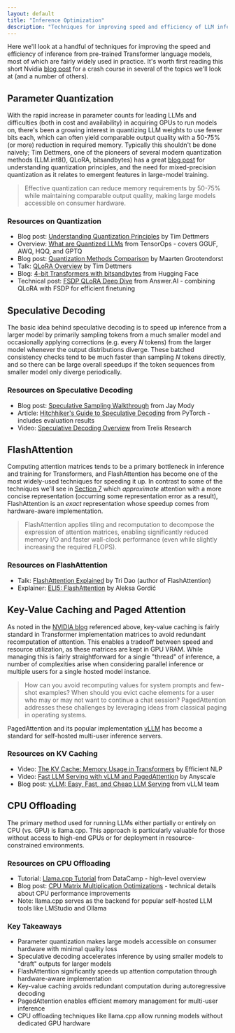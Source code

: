 ```yaml
---
layout: default
title: "Inference Optimization"
description: "Techniques for improving speed and efficiency of LLM inference."
---
```


<link rel="stylesheet" href="{{ '/assets/css/section-academic.css' | relative_url }}">

<div class="key-concept">
  Here we'll look at a handful of techniques for improving the speed and efficiency of inference from pre-trained Transformer language models, most of which are fairly widely used in practice. It's worth first reading this short Nvidia <a href="https://developer.nvidia.com/blog/mastering-llm-techniques-inference-optimization/">blog post</a> for a crash course in several of the topics we'll look at (and a number of others).
</div>

<h2 id="parameter-quantization">Parameter Quantization</h2>

With the rapid increase in parameter counts for leading LLMs and difficulties (both in cost and availability) in acquiring GPUs to run models on, there's been a growing interest in quantizing LLM weights to use fewer bits each, which can often yield comparable output quality with a 50-75% (or more) reduction in required memory. Typically this shouldn't be done naively; Tim Dettmers, one of the pioneers of several modern quantization methods (LLM.int8(), QLoRA, bitsandbytes) has a great [blog post](https://timdettmers.com/2022/08/17/llm-int8-and-emergent-features/) for understanding quantization principles, and the need for mixed-precision quantization as it relates to emergent features in large-model training.

<blockquote>
  Effective quantization can reduce memory requirements by 50-75% while maintaining comparable output quality, making large models accessible on consumer hardware.
</blockquote>

<div class="resource-links">
  <h3>Resources on Quantization</h3>
  <ul>
    <li>Blog post: <a href="https://timdettmers.com/2022/08/17/llm-int8-and-emergent-features/">Understanding Quantization Principles</a> by Tim Dettmers</li>
    <li>Overview: <a href="https://www.tensorops.ai/post/what-are-quantized-llms">What are Quantized LLMs</a> from TensorOps - covers GGUF, AWQ, HQQ, and GPTQ</li>
    <li>Blog post: <a href="https://www.maartengrootendorst.com/blog/quantization/">Quantization Methods Comparison</a> by Maarten Grootendorst</li>
    <li>Talk: <a href="https://www.youtube.com/watch?v=fQirE9N5q_Y">QLoRA Overview</a> by Tim Dettmers</li>
    <li>Blog: <a href="https://huggingface.co/blog/4bit-transformers-bitsandbytes">4-bit Transformers with bitsandbytes</a> from Hugging Face</li>
    <li>Technical post: <a href="https://www.answer.ai/posts/2024-03-14-fsdp-qlora-deep-dive.html">FSDP QLoRA Deep Dive</a> from Answer.AI - combining QLoRA with FSDP for efficient finetuning</li>
  </ul>
</div>

<h2 id="speculative-decoding">Speculative Decoding</h2>

The basic idea behind speculative decoding is to speed up inference from a larger model by primarily sampling tokens from a much smaller model and occasionally applying corrections (e.g. every _N_ tokens) from the larger model whenever the output distributions diverge. These batched consistency checks tend to be much faster than sampling _N_ tokens directly, and so there can be large overall speedups if the token sequences from smaller model only diverge periodically.

<div class="resource-links">
  <h3>Resources on Speculative Decoding</h3>
  <ul>
    <li>Blog post: <a href="https://jaykmody.com/blog/speculative-sampling/">Speculative Sampling Walkthrough</a> from Jay Mody</li>
    <li>Article: <a href="https://pytorch.org/blog/hitchhikers-guide-speculative-decoding/">Hitchhiker's Guide to Speculative Decoding</a> from PyTorch - includes evaluation results</li>
    <li>Video: <a href="https://www.youtube.com/watch?v=hm7VEgxhOvk">Speculative Decoding Overview</a> from Trelis Research</li>
  </ul>
</div>

<h2 id="flashattention">FlashAttention</h2>

Computing attention matrices tends to be a primary bottleneck in inference and training for Transformers, and FlashAttention has become one of the most widely-used techniques for speeding it up. In contrast to some of the techniques we'll see in [Section 7](#s7) which _approximate_ attention with a more concise representation (occurring some representation error as a result), FlashAttention is an _exact_ representation whose speedup comes from hardware-aware implementation.

<blockquote>
  FlashAttention applies tiling and recomputation to decompose the expression of attention matrices, enabling significantly reduced memory I/O and faster wall-clock performance (even while slightly increasing the required FLOPS).
</blockquote>

<div class="resource-links">
  <h3>Resources on FlashAttention</h3>
  <ul>
    <li>Talk: <a href="https://www.youtube.com/watch?v=gMOAud7hZg4">FlashAttention Explained</a> by Tri Dao (author of FlashAttention)</li>
    <li>Explainer: <a href="https://gordicaleksa.medium.com/eli5-flash-attention-5c44017022ad">ELI5: FlashAttention</a> by Aleksa Gordić</li>
  </ul>
</div>

<h2 id="kv-caching">Key-Value Caching and Paged Attention</h2>

As noted in the [NVIDIA blog](https://developer.nvidia.com/blog/mastering-llm-techniques-inference-optimization/) referenced above, key-value caching is fairly standard in Transformer implementation matrices to avoid redundant recomputation of attention. This enables a tradeoff between speed and resource utilization, as these matrices are kept in GPU VRAM. While managing this is fairly straightforward for a single "thread" of inference, a number of complexities arise when considering parallel inference or multiple users for a single hosted model instance.

<blockquote>
  How can you avoid recomputing values for system prompts and few-shot examples? When should you evict cache elements for a user who may or may not want to continue a chat session? PagedAttention addresses these challenges by leveraging ideas from classical paging in operating systems.
</blockquote>

PagedAttention and its popular implementation [vLLM](https://docs.vllm.ai/en/stable/) has become a standard for self-hosted multi-user inference servers.

<div class="resource-links">
  <h3>Resources on KV Caching</h3>
  <ul>
    <li>Video: <a href="https://www.youtube.com/watch?v=80bIUggRJf4">The KV Cache: Memory Usage in Transformers</a> by Efficient NLP</li>
    <li>Video: <a href="https://www.youtube.com/watch?v=5ZlavKF_98U">Fast LLM Serving with vLLM and PagedAttention</a> by Anyscale</li>
    <li>Blog post: <a href="https://blog.vllm.ai/2023/06/20/vllm.html">vLLM: Easy, Fast, and Cheap LLM Serving</a> from vLLM team</li>
  </ul>
</div>

<h2 id="cpu-offloading">CPU Offloading</h2>

The primary method used for running LLMs either partially or entirely on CPU (vs. GPU) is llama.cpp. This approach is particularly valuable for those without access to high-end GPUs or for deployment in resource-constrained environments.

<div class="resource-links">
  <h3>Resources on CPU Offloading</h3>
  <ul>
    <li>Tutorial: <a href="https://www.datacamp.com/tutorial/llama-cpp-tutorial">Llama.cpp Tutorial</a> from DataCamp - high-level overview</li>
    <li>Blog post: <a href="https://justine.lol/matmul/">CPU Matrix Multiplication Optimizations</a> - technical details about CPU performance improvements</li>
    <li>Note: llama.cpp serves as the backend for popular self-hosted LLM tools like LMStudio and Ollama</li>
  </ul>
</div>

<div class="summary-section">
  <h3>Key Takeaways</h3>
  <ul>
    <li>Parameter quantization makes large models accessible on consumer hardware with minimal quality loss</li>
    <li>Speculative decoding accelerates inference by using smaller models to "draft" outputs for larger models</li>
    <li>FlashAttention significantly speeds up attention computation through hardware-aware implementation</li>
    <li>Key-value caching avoids redundant computation during autoregressive decoding</li>
    <li>PagedAttention enables efficient memory management for multi-user inference</li>
    <li>CPU offloading techniques like llama.cpp allow running models without dedicated GPU hardware</li>
  </ul>
</div>

<script>
  // Navigation variables
  var prevSection = "/content/handbooks/generative-ai/section5.md";
  var nextSection = "/content/handbooks/generative-ai/section7.md";
</script>

<script src="{{ '/assets/js/section-academic.js' | relative_url }}"></script>
